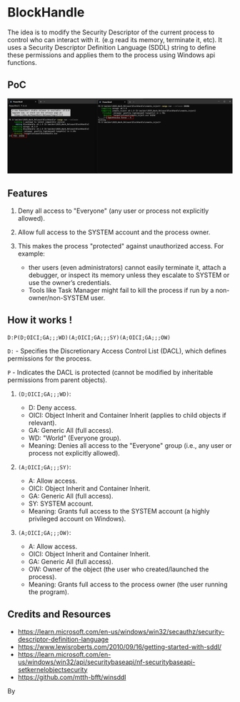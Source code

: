 # BlockHandle

The idea is to modify the Security Descriptor of the current process to control who can interact with it. (e.g read its memory, terminate it, etc). It uses a Security Descriptor Definition Language (SDDL) string to define these permissions and applies them to the process using Windows api functions.

## PoC

![PoC_Image](./image.png)

## Features

1. Deny all access to "Everyone" (any user or process not explicitly allowed).

2. Allow full access to the SYSTEM account and the process owner.

3. This makes the process "protected" against unauthorized access. For example:
    * ther users (even administrators) cannot easily terminate it, attach a debugger, or inspect its memory unless they escalate to SYSTEM or use the owner’s credentials.
    * Tools like Task Manager might fail to kill the process if run by a non-owner/non-SYSTEM user.

## How it works !

```
D:P(D;OICI;GA;;;WD)(A;OICI;GA;;;SY)(A;OICI;GA;;;OW)
```

`D:` - Specifies the Discretionary Access Control List (DACL), which defines permissions for the process. <br>

`P` - Indicates the DACL is protected (cannot be modified by inheritable permissions from parent objects).

1. `(D;OICI;GA;;;WD)`:
    * D: Deny access.
    * OICI: Object Inherit and Container Inherit (applies to child objects if relevant).
    * GA: Generic All (full access).
    * WD: "World" (Everyone group).
    * Meaning: Denies all access to the "Everyone" group (i.e., any user or process not explicitly allowed).

2. `(A;OICI;GA;;;SY)`:
    * A: Allow access.
    * OICI: Object Inherit and Container Inherit.
    * GA: Generic All (full access).
    * SY: SYSTEM account.
    * Meaning: Grants full access to the SYSTEM account (a highly privileged account on Windows).

3. `(A;OICI;GA;;;OW)`:
    * A: Allow access.
    * OICI: Object Inherit and Container Inherit.
    * GA: Generic All (full access).
    * OW: Owner of the object (the user who created/launched the process).
    * Meaning: Grants full access to the process owner (the user running the program).


## Credits and Resources

* https://learn.microsoft.com/en-us/windows/win32/secauthz/security-descriptor-definition-language
* https://www.lewisroberts.com/2010/09/16/getting-started-with-sddl/
* https://learn.microsoft.com/en-us/windows/win32/api/securitybaseapi/nf-securitybaseapi-setkernelobjectsecurity
* https://github.com/mtth-bfft/winsddl

By
